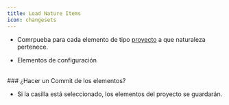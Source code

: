 ```yaml
---
title: Load Nature Items
icon: changesets
---
```


* Comrpueba para cada elemento de tipo [proyecto](es/Conceptos/project) a que naturaleza pertenece.

* Elementos de configuración

<br />
### ¿Hacer un Commit de los elementos?

* Si la casilla está seleccionado, los elementos del proyecto se guardarán.